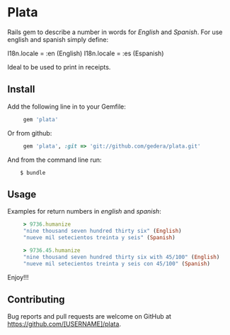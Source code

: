 # Plata

Rails gem to describe a number in words for *English* and *Spanish*. For use english and spanish simply define:

  I18n.locale = :en (English)
  I18n.locale = :es (Espanish)

Ideal to be used to print in receipts.

## Install

Add the following line in to your Gemfile:
```ruby
     gem 'plata'
```

Or from github:
```ruby
     gem 'plata', :git => 'git://github.com/gedera/plata.git'
```

And from the command line run:
```console
    $ bundle
```

## Usage

Examples for return numbers in *english* and *spanish*:
```ruby
     > 9736.humanize
     "nine thousand seven hundred thirty six" (English)
     "nueve mil setecientos treinta y seis" (Spanish)
```
```ruby
     > 9736.45.humanize
     "nine thousand seven hundred thirty six with 45/100" (English)
     "nueve mil setecientos treinta y seis con 45/100" (Spanish)
```

Enjoy!!!

## Contributing

Bug reports and pull requests are welcome on GitHub at https://github.com/[USERNAME]/plata.
